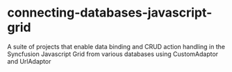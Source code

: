 # connecting-databases-javascript-grid
A suite of projects that enable data binding and CRUD action handling in the Syncfusion Javascript Grid from various databases using CustomAdaptor and UrlAdaptor
